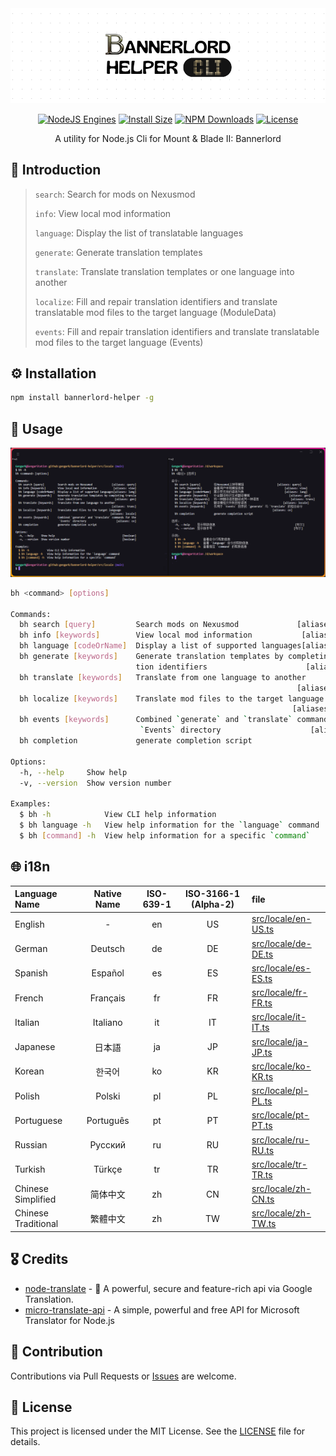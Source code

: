 <div align="center">

<img src="docs/images/banner.png" alt="logo">

[![NodeJS Engines](https://img.shields.io/node/v/bannerlord-helper?color=lightseagreen)](https://nodejs.org/docs/latest/api/)
[![Install Size](https://packagephobia.com/badge?p=bannerlord-helper)](https://packagephobia.com/result?p=bannerlord-helper)
[![NPM Downloads](https://img.shields.io/npm/d18m/bennerlord-helper?color=cornflowerblue)](https://www.npmjs.com/package/bannerlord-helper)
[![License](https://img.shields.io/github/license/gengark/bannerlord-helper?color=slateblue)](LICENSE)

A utility for Node.js Cli for Mount & Blade II: Bannerlord

</div>

## 📖 Introduction

> `search`: Search for mods on Nexusmod
>
> `info`: View local mod information
>
> `language`: Display the list of translatable languages
>
> `generate`: Generate translation templates
>
> `translate`: Translate translation templates or one language into another
>
> `localize`: Fill and repair translation identifiers and translate translatable mod files to the target language
> (ModuleData)
>
> `events`: Fill and repair translation identifiers and translate translatable mod files to the target language
> (Events)

## ⚙️ Installation

```bash
npm install bannerlord-helper -g
```

## 🚀 Usage

![Usage Screenshot](docs/images/usage-bilingual.png)

```bash
bh <command> [options]

Commands:
  bh search [query]         Search mods on Nexusmod             [aliases: query]
  bh info [keywords]        View local mod information           [aliases: view]
  bh language [codeOrName]  Display a list of supported languages[aliases: lang]
  bh generate [keywords]    Generate translation templates by completing transla
                            tion identifiers                      [aliases: gen]
  bh translate [keywords]   Translate from one language to another
                                                                [aliases: trans]
  bh localize [keywords]    Translate mod files to the target language
                                                               [aliases: locale]
  bh events [keywords]      Combined `generate` and `translate` commands for the
                             `Events` directory                    [aliases: ce]
  bh completion             generate completion script

Options:
  -h, --help     Show help                                             [boolean]
  -v, --version  Show version number                                   [boolean]

Examples:
  $ bh -h            View CLI help information
  $ bh language -h   View help information for the `language` command
  $ bh [command] -h  View help information for a specific `command`
```

## 🌐 i18n

| Language Name       | Native Name | ISO-639-1 | ISO-3166-1 (Alpha-2) | file                                       |
|:--------------------|:-----------:|:---------:|:--------------------:|:-------------------------------------------|
| English             |      -      |    en     |          US          | [src/locale/en-US.ts](src/locale/en-US.ts) |
| German              |   Deutsch   |    de     |          DE          | [src/locale/de-DE.ts](src/locale/de-DE.ts) |
| Spanish             |   Español   |    es     |          ES          | [src/locale/es-ES.ts](src/locale/es-ES.ts) |
| French              |  Français   |    fr     |          FR          | [src/locale/fr-FR.ts](src/locale/fr-FR.ts) |
| Italian             |  Italiano   |    it     |          IT          | [src/locale/it-IT.ts](src/locale/it-IT.ts) |
| Japanese            |     日本語     |    ja     |          JP          | [src/locale/ja-JP.ts](src/locale/ja-JP.ts) |
| Korean              |     한국어     |    ko     |          KR          | [src/locale/ko-KR.ts](src/locale/ko-KR.ts) |
| Polish              |   Polski    |    pl     |          PL          | [src/locale/pl-PL.ts](src/locale/pl-PL.ts) |
| Portuguese          |  Português  |    pt     |          PT          | [src/locale/pt-PT.ts](src/locale/pt-PT.ts) |
| Russian             |   Русский   |    ru     |          RU          | [src/locale/ru-RU.ts](src/locale/ru-RU.ts) |
| Turkish             |   Türkçe    |    tr     |          TR          | [src/locale/tr-TR.ts](src/locale/tr-TR.ts) |
| Chinese Simplified  |    简体中文     |    zh     |          CN          | [src/locale/zh-CN.ts](src/locale/zh-CN.ts) |
| Chinese Traditional |    繁體中文     |    zh     |          TW          | [src/locale/zh-TW.ts](src/locale/zh-TW.ts) |

## 🎖️ Credits

- [node-translate](https://github.com/kabeep/node-translate) - 🦜 A powerful, secure and feature-rich api via Google
  Translation.
- [micro-translate-api](https://github.com/Chewawi/microsoft-translate-api) - A simple, powerful and free API for
  Microsoft Translator for Node.js

## 🤝 Contribution

Contributions via Pull Requests or [Issues](https://github.com/gengark/bannerlord-helper/issues) are welcome.

## 📄 License

This project is licensed under the MIT License. See the [LICENSE](LICENSE) file for details.

